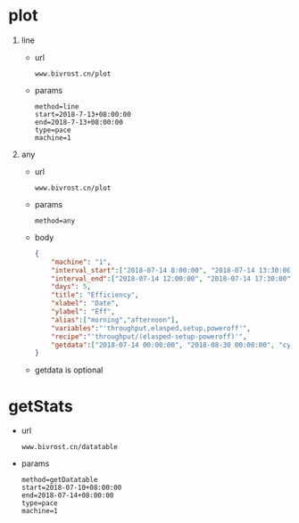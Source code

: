 # plot
1. line
    * url
        ```
        www.bivrost.cn/plot
        ```
    * params
        ```
        method=line
        start=2018-7-13+08:00:00
        end=2018-7-13+08:00:00
        type=pace
        machine=1
        ```
    
2. any
    * url
        ```
        www.bivrost.cn/plot
        ```
    * params
        ```
        method=any
        ```
    * body
        ```json
        {
            "machine": "1",
            "interval_start":["2018-07-14 8:00:00", "2018-07-14 13:30:00"],
            "interval_end":["2018-07-14 12:00:00", "2018-07-14 17:30:00"],
            "days": 5,
            "title": "Efficiency",
            "xlabel": "Date",
            "ylabel": "Eff",
            "alias":["morning","afternoon"],
            "variables":"'throughput,elasped,setup,poweroff'",
            "recipe":"'throughput/(elasped-setup-poweroff)'",
            "getdata":["2018-07-14 00:00:00", "2018-08-30 00:00:00", "cycle"]
        }
        ```
    
    * getdata is optional

# getStats
* url
    ```
    www.bivrost.cn/datatable
    ```
* params
    ```
    method=getDatatable
    start=2018-07-10+08:00:00
    end=2018-07-14+08:00:00
    type=pace
    machine=1
    ```

